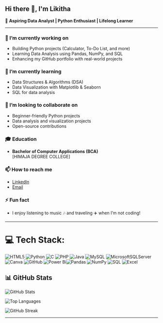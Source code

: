 ## Hi there 👋, I'm Likitha  

🌟 **Aspiring Data Analyst | Python Enthusiast | Lifelong Learner**  

---

### 🔭 I’m currently working on  
- Building Python projects (Calculator, To-Do List, and more)  
- Learning Data Analysis using Pandas, NumPy, and SQL  
- Enhancing my GitHub portfolio with real-world projects  

### 🌱 I’m currently learning  
- Data Structures & Algorithms (DSA)  
- Data Visualization with Matplotlib & Seaborn  
- SQL for data analysis  

### 👯 I’m looking to collaborate on  
- Beginner-friendly Python projects  
- Data analysis and visualization projects  
- Open-source contributions  

### 🎓 Education  
- **Bachelor of Computer Applications (BCA)**  
  [HIMAJA DEGREE COLLEGE]  

### 📫 How to reach me  
- [LinkedIn](www.linkedin.com/in/likitha-analytics) 
- [Email](mailto:likithamopuriraj@gmail.com)
  
### ⚡ Fun fact  
- I enjoy listening to music 🎶 and traveling ✈️ when I’m not coding!  

---
# 💻 Tech Stack: 
![HTML5](https://img.shields.io/badge/html5-%23E34F26.svg?style=for-the-badge&logo=html5&logoColor=white) ![Python](https://img.shields.io/badge/python-3670A0?style=for-the-badge&logo=python&logoColor=ffdd54) ![C](https://img.shields.io/badge/c-%2300599C.svg?style=for-the-badge&logo=c&logoColor=white) ![PHP](https://img.shields.io/badge/php-%23777BB4.svg?style=for-the-badge&logo=php&logoColor=white) ![Java](https://img.shields.io/badge/java-%23ED8B00.svg?style=for-the-badge&logo=openjdk&logoColor=white) ![MySQL](https://img.shields.io/badge/mysql-4479A1.svg?style=for-the-badge&logo=mysql&logoColor=white) ![MicrosoftSQLServer](https://img.shields.io/badge/Microsoft%20SQL%20Server-CC2927?style=for-the-badge&logo=microsoft%20sql%20server&logoColor=white) ![Canva](https://img.shields.io/badge/Canva-%2300C4CC.svg?style=for-the-badge&logo=Canva&logoColor=white) ![GitHub](https://img.shields.io/badge/github-%23121011.svg?style=for-the-badge&logo=github&logoColor=white) ![Power Bi](https://img.shields.io/badge/power_bi-F2C811?style=for-the-badge&logo=powerbi&logoColor=black)![Pandas](https://img.shields.io/badge/Pandas-150458?style=for-the-badge&logo=pandas&logoColor=white)  ![NumPy](https://img.shields.io/badge/NumPy-013243?style=for-the-badge&logo=numpy&logoColor=white)  ![SQL](https://img.shields.io/badge/SQL-4479A1?style=for-the-badge&logo=mysql&logoColor=white)  ![Excel](https://img.shields.io/badge/Excel-217346?style=for-the-badge&logo=microsoft-excel&logoColor=white) 

## 📊 GitHub Stats  

![GitHub Stats](https://github-readme-stats.vercel.app/api?username=Likitha-06-coder&show_icons=true&theme=radical)  

![Top Languages](https://github-readme-stats.vercel.app/api/top-langs/?username=Likitha-06-coder&layout=compact&theme=radical)  

![GitHub Streak](https://github-readme-streak-stats.herokuapp.com/?user=Likitha-06-coder&theme=radical)  

---

